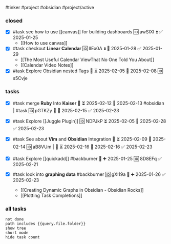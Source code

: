 #tinker #project #obsidian #project/active 

### closed

- [x] #task see how to use [[canvas]] for building dashboards 🆔 awSIXI ⏫ ✅ 2025-01-25
	- [[How to use canvas]]
- [x] #task checkout **Linear Calendar** 🆔 IIEx0A ⏫ 📅 2025-01-28 ✅ 2025-01-29
	- [[The Most Useful Calendar ViewThat No One Told You About]]
	- [[Calendar Video Notes]]
- [x] #task Explore Obsidian nested Tags 🔼 ⏳ 2025-02-05 📅 2025-02-08 🆔 s5Cvje

### tasks

- [x] #task merge **Ruby** Into **Kaiser** **🔼** ⏳ 2025-02-12 📅 2025-02-13 #obsidian | #task 🆔 pGTKZy 🔼 📅 2025-02-15 ✅ 2025-02-23

- [x] #task Explore [[Juggle Plugin]] 🆔 NDPJkP ⏳ 2025-02-05 📅 2025-02-28 ✅ 2025-02-23

- [x] #task See about **Vim** and **Obsidian** Integration 🔼 ⏳ 2025-02-09 📅 2025-02-14 🆔 aB8VUm | 🔼 ⏳ 2025-02-16 📅 2025-02-16 ✅ 2025-02-23
- [x] #task Explore [[quickadd]] #backburner 🔼 ➕ 2025-01-25 🆔 8D8EFq ✅ 2025-02-21
- [x] #task look into **graphing data** #backburner 🆔 gXl19a 🔼 ➕ 2025-01-26 ✅ 2025-02-23
	- [[Creating Dynamic Graphs in Obsidian - Obsidian Rocks]]
	- [[Plotting Task Completions]]

### all tasks
```tasks
not done
path includes {{query.file.folder}}
show tree
short mode
hide task count
```